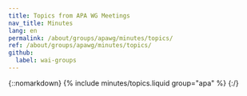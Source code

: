 ```yaml
---
title: Topics from APA WG Meetings
nav_title: Minutes
lang: en
permalink: /about/groups/apawg/minutes/topics/
ref: /about/groups/apawg/minutes/topics/
github:
  label: wai-groups
---
```


{::nomarkdown}
{% include minutes/topics.liquid group="apa" %}
{:/}